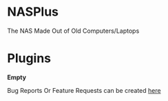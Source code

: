 # NASPlus
The NAS Made Out of Old Computers/Laptops

# Plugins

**Empty**





































































Bug Reports Or Feature Requests can be created [here](https://github.com/NASPlus/NASPlus/issues/new/choose)
